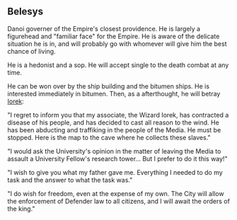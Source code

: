 ## Belesys

Danoi governer of the Empire's closest providence. He is largely a figurehead and "familiar face" for the Empire. He is aware of the delicate situation he is in, and will probably go with whomever will give him the best chance of living.

He is a hedonist and a sop. He will accept single to the death combat at any time.

He can be won over by the ship building and the bitumen ships. He is interested immediately in bitumen. Then, as a afterthought, he will betray [Iorek](/p/iorek.md):

"I regret to inform you that my associate, the Wizard Iorek, has contracted a disease of his people, and has decided to cast all reason to the wind. He has been abducting and traffiking in the people of the Media. He must be stopped. Here is the map to the cave where he collects these slaves."

"I would ask the University's opinion in the matter of leaving the Media to assault a University Fellow's research tower... But I prefer to do it this way!"

"I wish to give you what my father gave me. Everything I needed to do my task and the answer to what the task was."

"I do wish for freedom, even at the expense of my own. The City will allow the enforcement of Defender law to all citizens, and I will await the orders of the king."